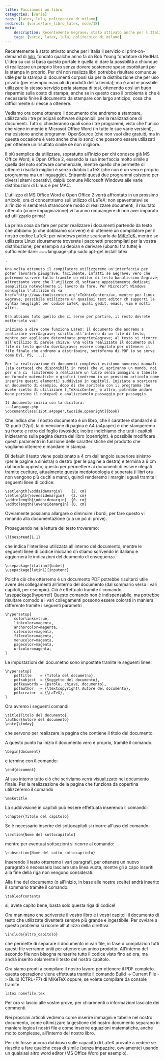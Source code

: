 ```yaml
---
title: Facciamoci un libro
categories: [varie]
tags: [latex, lulu, politecnico di milano]
redirect: [varie/fare_libro_latex, node/18]
meta:
    description: Recentemente &egrave; stato attivato anche per l'Italia il servizio di print-on-demand di <a href="http://www.lulu.com/it">lulu</a>, fondato qualche anno fa da Bob Young fondatore di RedHat. L'idea su cui si basa questo portale &egrave; quella di dare la possbilit&agrave; a chiunque di realizzare un proprio libro senza dovere sostenere spese esorbitanti per la stampa in proprio.
    tags: [varie, latex, lulu, politecnico di milano]
---
```

Recentemente &egrave; stato attivato anche per l'Italia il servizio di print-on-demand di <a href="http://www.lulu.com/it">lulu</a>, fondato qualche anno fa da Bob Young fondatore di RedHat. L'idea su cui si basa questo portale &egrave; quella di dare la possbilit&agrave; a chiunque di realizzare un proprio libro senza dovere sostenere spese esorbitanti per la stampa in proprio. Per chi non realizza libri potrebbe risultare comunque utile per la stampa di documenti corposi sia per la distribuzione che per uso privato (per esempio manuali di prodotti dell'azienda); ma &egrave; anche possbile utilizzare lo stesso servizio perla stampa di tesi, ottenendo cos&igrave; un buon risparmio sulla costo di stampa, anche se in questo caso il problema &egrave; che &egrave; necessario finire il documento da stampare con largo anticipo, cosa che difficilmente si riesce a ottenere.

Vediamo ora come ottenere il documento che andremo a stampare, utilizzando i tre principali software disponibili per la realizzazione di documenti. Tutti si chiederanno quali sono i tre programmi, visto che l'unico che viene in mente &egrave; Microsot Office Word (in tutte le sue varie versioni), ma esistono anche programmi OpenSource (che non vuol dire gratuiti, ma in questa occasione &egrave; vero anche che lo sono) che possono essere utilizzati per ottenere un risultato simile se non migliore.

Il pi&ugrave; semplice da utilizzare, sopratutto all'inizio per chi conosce gi&agrave; MS Office Word, &egrave; Open Office 2, essendo la sua interfaccia molto simile a quella del noto software commerciale, mentre quello che permette di ottenre i risultati migliori &egrave; senza dubbio LaTeX (che non &egrave; un vero e proprio programma ma un linguaggio). Entrambi questi due programmi esistono per diversi sitemi operativi, dalpi&ugrave; comune Microsoft Windows alle varie distribuzioni di Linux e per MAC.

L'utilizzo di MS Office Word e Open Office 2 verr&agrave; affrontato in un prossimo articolo, ora ci concentriamo sull'utilizzo di LaTeX; non spaventatevi se all'inizio vi sembrer&agrave; stranocome modo di realizzare documenti, il risultato ottenuto (come impaginazione) vi faranno rimpiangere di non aver imparato ad utilizzarlo prima!

La prima cosa da fare per poter realizzare i documenti partendo da testo che abbiamo (o che dobbiamo scrivere) &egrave; di ottenere un compilatore per il nostro codice LaTeX; per windows potete scaricarlo da <a href="http://miktex.org/">MiKeTeK</a>, mentre se utilizzate Linux sicuramente troverete i pacchetti precompilati per la vostra distribuzione, per esempio su debian e derivare (ubuntu fra tutte) &egrave; sufficiente dare: ~~~language-php
sudo apt-get install latex
~~~
.

Una volta ottenuto il compilatore utilizzeremo un'interfaccia per poter lavorara pi&ugrave; facilmente, infatti se &egrave; vero che potremmo scrvere tutto tramite un editor di testo banalissimo &egrave; altrettanto vero che l'utilizzo di software appositamente dedicati semplifica notevolmente il lavoro da fare. Per Microsoft Windows consiglio l'utilizzo di <a href="http://www.toolscenter.org">TeXnicCenter</a>, mentre per linux &egrave; possibile utilizzare un quasiasi text editor ch supporti la syntax heiglight per codice LaTeX, quali gedit, emacs, vim e molti altri.

Ora abbiamo tuto quello che ci serve per partire, il resto dovrete mettercelo voi!

Iniziamo a dire come funziona LaTeX: il documento che andremo a realizzare verr&agrave; scritto all'interno di un file di testo, mentre per applicare determinate propriet&agrave; al testo si ricorre all'utilizzo di parole chiave. Una volta realizzato il documento sul file di testo questo dovr&agrave; essere compilato per ottenere il file finale che andremo a distribuire, sottoforma di PDF (o se serve come DVI, PS, ...).

Per la realizzazione di documenti complessi esistono numerosi manuali (sia cartacei che disponibili in rete) che vi apriranno un mondo, noi per ora ci  limiteremo a realizzare un libro senza immagini o tabelle ne formule matematiche o grafici (vedremo in un prossimo articolo come inserire questi elementi) suddiviso in capitoli. Iniziate a scaricare un documento di esempio, dopo di che apritelo con il programma che avete scelto di utilizzare (_TeXnicCenter_ o altro, potrebbe andare bene persino il notepad) e analizziamolo passaggio per passaggio.

Il documento inizia con la dicitura:
~~~language-php
\documentclass[12pt,a4paper,twoside,openright]{book}

~~~


Che indica che il nostro documento &egrave; un libro, che il carattere standard &egrave; di 12 punti (12pt), la dimensione di pagina &egrave; A4 (a4paper) e che stamperemo su fronte e retro del foglio (twoside); inoltre indichiamo che tutti i capitoli inizieranno sulla pagina destra del libro (openright). &egrave; possibile modificare questi paramentri in funzione delle caratteristiche del prodotto che vogliamo ottenere e mandare in stampa.

Di default il testo viene posizionato a 4 cm dall'angolo superiore sinistro (per le pagine a sinistra) o destro (per le pagine a destra) e termina a 6 cm dal bordo opposto, questo per permettere ai documenti di essere rilegati tramite cuciture, attualmente questa medotodologia &egrave; superata (i libri ora non vengono pi&ugrave; cuciti a mano), quindi renderemo i margini uguali tramite l seguenti linee di codice:
~~~language-php
\setlength{\oddsidemargin}    {2. cm}
\setlength{\evensidemargin}   {2. cm}
\addtolength{\oddsidemargin}  {0. cm}
\addtolength{\evensidemargin} {0. cm}
~~~

Ovviamente possiamo allargare o diminuire i bordi, per fare questo vi rimando alla documentazione (o a un p&ograve; di prove).

Proseguendo nella lettura del testo troveremo:
~~~language-php
\linespread{1.1}
~~~

che indica l'interlinea utilizzata all'interno del documento, mentre le seguenti linee di codice inidcano ch stiamo scrivendo in italiano e aggiorner&agrave; le indicazioni del dcumento di cnseguenza.
~~~language-php
\usepackage[italian]{babel}
\usepackage[latin1]{inputenc}
~~~


Poich&eacute; ci&ograve; che otterremo &egrave; un documento PDF potrebbe risultarci utile avere dei collegamenti all'interno del documento (dal sommario verso i vari capitoli, per esempio). Ci&ograve; &egrave; effettuato tramite il comando
\usepackage{hyperref}
Questo comando non &egrave; indispensabile, ma potrebbe risultare comodo e i vari collegamenti possono essere colorati in maniera differente tramite i seguenti parametri
~~~language-php
\hypersetup{ 
    colorlinks=true,
    linkcolor=magenta,
    anchorcolor=magenta,
    citecolor=magenta,
    filecolor=magenta,
    menucolor=magenta,
    pagecolor=magenta,
    urlcolor=magenta,
}
~~~


Le impostazioni del documetno sono impostate tramite le seguenti linee:
~~~language-php
\hypersetup{
	pdftitle    = {Titolo del documetno},
	pdfsubject  = {Soggetto del documento},
	pdfkeywords = {parole, chiave, documento},
	pdfauthor   = {\textcopyright\ Autore del documento},
	pdfcreator  = {\LaTeX},
}
~~~


Ora avremo i seguenti comandi:
~~~language-php
\title{Titolo del documento}
\author{Autore del documento}
\date{\today}
~~~

che servono per realizzare la pagina che contiene il titolo del documento.

A questo punto ha inizio il documento vero e proprio, tramite il comando:
~~~language-php
\begin{document}
~~~

e termine con il comando:
~~~language-php
\end{document}
~~~

Al suo interno tutto ci&ograve; che scriviamo verr&agrave; visualizzato nel documento finale.
Per la realizzazione della pagina che funziona da copertina utilizzeremo il comando
~~~language-php
\maketitle
~~~


La suddivisione in capitoli pu&ograve; essere effettuata inserendo il comando:
~~~language-php
\chapter{Titolo del capitolo}
~~~

Se &egrave; necessario inserire dei sottocapitoli si ricorre all'uso del comando:
~~~language-php
\section{Nome del sottocapitolo}
~~~

mentre per eventuai sottsezioni si ricorre al comando:
~~~language-php
\subsection{Nome del sotto-sottocapitolo}
~~~


Inserendo il testo otterremo i vari paragrafi, per ottenere un nuovo paragrafo &egrave; necessario lasciare una linea vuota, mentre gli a capo inseriti alla fine della riga non vengono considerati.

Alla fine del documento (o all'inizio, in base alle nostre scelte) andr&agrave; inserito il sommario tramite il comando:
~~~language-php
\tableofcontents
~~~

si, avete capito bene, basta solo questa riga di codice!

Ora man mano che scriverete il vostro libro e i vostri capitoli il documento di testo che utilizzate diventer&agrave; sempre pi&ugrave; grande e ingestibile. Per ovviare a questo problema si ricorre all'utilizzo della direttiva:
~~~language-php
\include{altro_capitolo}
~~~

che permette di separare il documento in vari file, in fase d compilazion tutti questi file verranno uniti per ottenere un unico prodotto. All'interno del secondo file non bisogna reinserire tutto il codice visto fino ad ora, ma andr&agrave; inserito solamente il testo del nostro capitolo.

Ora siamo pronti a compilare il nostro lavoro per ottenere il PDF completo. questa operazione viene effettuata tramite il comando Build -> Current File -> Build (CTRL+F7) di MiKeTeX oppure, se volete compilare da console tramite
~~~language-php
latex nomefile.tex
~~~


Per ora vi lascio alle vostre prove, per chiarimenti o informazioni lasciate dei commenti.

Nei prossimi articoli vedremo come inserire immagini e tabelle nel nostro documento, come ottimizzare la gestione del nostro documento separano in maniera logica i nostri file e come inserire equazioni matematiche, anche molto complesse, all'interno del nostro libro.

Per chi fosse ancora dubbioso sulle capacit&agrave; di LaTeX provate a vedere se riuscite a fare qualche cosa di <a href="/files/2/cinetica.pdf">simile</a> (senza impazzire, ovviamente) usando un qualsiasi altro word editor (MS Office Word per esempio).